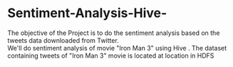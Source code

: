 # Sentiment-Analysis-Hive-
The objective of the Project is to do the sentiment analysis based on the tweets data downloaded from Twitter.  
We'll do sentiment analysis of movie "Iron Man 3" using Hive . 
The dataset containing tweets of "Iron Man 3" movie is located at location in HDFS
